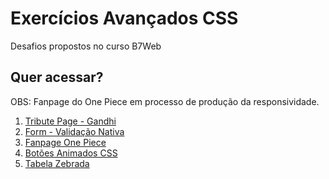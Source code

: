 <h1>Exercícios Avançados CSS</h1>

Desafios propostos no curso B7Web

<h2>Quer acessar?</h2>

OBS: Fanpage do One Piece em processo de produção da responsividade.

<ol>
  <li><a href="https://adoring-wiles-a257af.netlify.app">Tribute Page - Gandhi</a></li>
  <li><a href="https://loquacious-malasada-da1459.netlify.app/">Form - Validação Nativa</a></li>
  <li><a href="https://steady-entremet-c1b643.netlify.app/">Fanpage One Piece</a></li>
  <li><a href="https://iridescent-peony-a9bfbe.netlify.app/">Botões Animados CSS</a></li>
  <li><a href="https://classy-nougat-ac5bdd.netlify.app/">Tabela Zebrada</a></li>
</ol>
